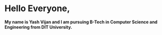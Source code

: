 # Hello Everyone,
**My name is Yash Vijan and I am pursuing B-Tech in Computer Science and Engineering from DIT University.**
